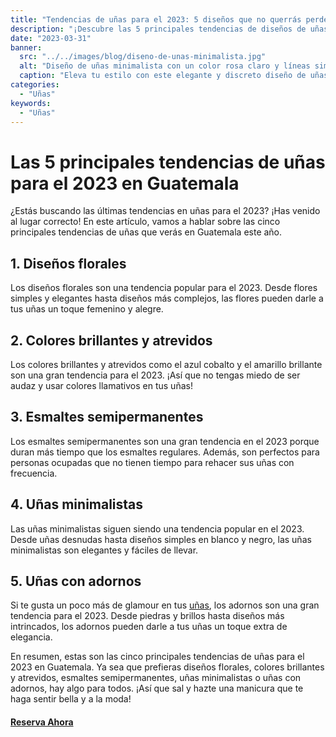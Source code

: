 ```yaml
---
title: "Tendencias de uñas para el 2023: 5 diseños que no querrás perderte"
description: "¡Descubre las 5 principales tendencias de diseños de uñas para la primavera de 2023! Desde colores atrevidos y brillantes hasta delicados diseños florales, eleva tu estilo con estos diseños imprescindibles"
date: "2023-03-31"
banner:
  src: "../../images/blog/diseno-de-unas-minimalista.jpg"
  alt: "Diseño de uñas minimalista con un color rosa claro y líneas simples"
  caption: "Eleva tu estilo con este elegante y discreto diseño de uñas minimalista"
categories:
  - "Uñas"
keywords:
  - "Uñas"
---
```


# Las 5 principales tendencias de uñas para el 2023 en Guatemala

¿Estás buscando las últimas tendencias en uñas para el 2023? ¡Has venido al lugar correcto! En este artículo, vamos a hablar sobre las cinco principales tendencias de uñas que verás en Guatemala este año.

## 1. Diseños florales

Los diseños florales son una tendencia popular para el 2023. Desde flores simples y elegantes hasta diseños más complejos, las flores pueden darle a tus uñas un toque femenino y alegre.

## 2. Colores brillantes y atrevidos

Los colores brillantes y atrevidos como el azul cobalto y el amarillo brillante son una gran tendencia para el 2023. ¡Así que no tengas miedo de ser audaz y usar colores llamativos en tus uñas!

## 3. Esmaltes semipermanentes

Los esmaltes semipermanentes son una gran tendencia en el 2023 porque duran más tiempo que los esmaltes regulares. Además, son perfectos para personas ocupadas que no tienen tiempo para rehacer sus uñas con frecuencia.

## 4. Uñas minimalistas

Las uñas minimalistas siguen siendo una tendencia popular en el 2023. Desde uñas desnudas hasta diseños simples en blanco y negro, las uñas minimalistas son elegantes y fáciles de llevar.

## 5. Uñas con adornos

Si te gusta un poco más de glamour en tus [uñas](/servicios/nail-bar/), los adornos son una gran tendencia para el 2023. Desde piedras y brillos hasta diseños más intrincados, los adornos pueden darle a tus uñas un toque extra de elegancia.

En resumen, estas son las cinco principales tendencias de uñas para el 2023 en Guatemala. Ya sea que prefieras diseños florales, colores brillantes y atrevidos, esmaltes semipermanentes, uñas minimalistas o uñas con adornos, hay algo para todos. ¡Así que sal y hazte una manicura que te haga sentir bella y a la moda!

#### [Reserva Ahora](/reservar/)
